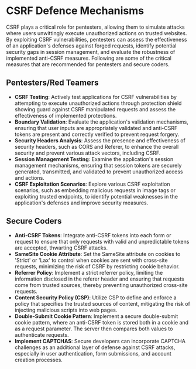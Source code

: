 # CSRF Defence Mechanisms

CSRF plays a critical role for pentesters, allowing them to simulate attacks where users unwittingly execute unauthorized actions on trusted websites. By exploiting CSRF vulnerabilities, pentesters can assess the effectiveness of an application's defenses against forged requests, identify potential security gaps in session management, and evaluate the robustness of implemented anti-CSRF measures. Following are some of the critical measures that are recommended for pentesters and secure coders.

## Pentesters/Red Teamers

- **CSRF Testing**: Actively test applications for CSRF vulnerabilities by attempting to execute unauthorized actions through protection shield showing guard against CSRF manipulated requests and assess the effectiveness of implemented protections.
- **Boundary Validation**: Evaluate the application's validation mechanisms, ensuring that user inputs are appropriately validated and anti-CSRF tokens are present and correctly verified to prevent request forgery.
- **Security Headers Analysis**: Assess the presence and effectiveness of security headers, such as CORS and Referer, to enhance the overall security and prevent various attack vectors, including CSRF.
- **Session Management Testing**: Examine the application's session management mechanisms, ensuring that session tokens are securely generated, transmitted, and validated to prevent unauthorized access and actions.
- **CSRF Exploitation Scenarios**: Explore various CSRF exploitation scenarios, such as embedding malicious requests in image tags or exploiting trusted endpoints, to identify potential weaknesses in the application's defenses and improve security measures.

## Secure Coders

- **Anti-CSRF Tokens**: Integrate anti-CSRF tokens into each form or request to ensure that only requests with valid and unpredictable tokens are accepted, thwarting CSRF attacks.
- **SameSite Cookie Attribute**: Set the SameSite attribute on cookies to 'Strict' or 'Lax' to control when cookies are sent with cross-site requests, minimizing the risk of CSRF by restricting cookie behavior.
- **Referrer Policy**: Implement a strict referrer policy, limiting the information disclosed in the referer header and ensuring that requests come from trusted sources, thereby preventing unauthorized cross-site requests.
- **Content Security Policy (CSP)**: Utilize CSP to define and enforce a policy that specifies the trusted sources of content, mitigating the risk of injecting malicious scripts into web pages.
- **Double-Submit Cookie Pattern**: Implement a secure double-submit cookie pattern, where an anti-CSRF token is stored both in a cookie and as a request parameter. The server then compares both values to authenticate requests.
- **Implement CAPTCHAS**: Secure developers can incorporate CAPTCHA challenges as an additional layer of defense against CSRF attacks, especially in user authentication, form submissions, and account creation processes.
